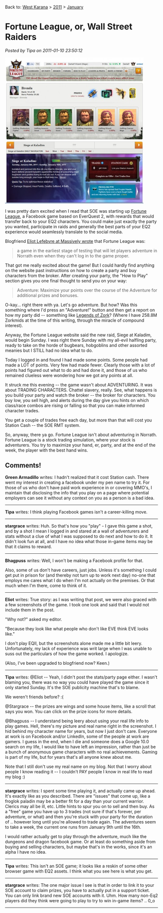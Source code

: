 Back to: [West Karana](/posts/westkarana.md) > [2011](/posts/2011/westkarana.md) > [January](./westkarana.md)
# Fortune League, or, Wall Street Raiders

*Posted by Tipa on 2011-01-10 23:50:12*

[![](../../../uploads/2011/01/Fullscreen-capture-1102011-100610-PM-456x480.jpg "Fortune League")](../../../uploads/2011/01/Fullscreen-capture-1102011-100610-PM.jpg)

I was pretty darn excited when I read that SOE was starting up [Fortune League](http://apps.facebook.com/fortuneleague/), a Facebook game based on EverQuest 2, with rewards that would transfer back to your EQ2 characters. You could make just exactly the party you wanted, participate in raids and generally the best parts of your EQ2 experience would seamlessly translate to the social media.

Blogfriend [Eliot Lefebvre at Massively wrote](http://massively.joystiq.com/2011/01/07/fortune-league-brings-everquest-ii-into-the-facebook-realm/) that Fortune League was:


> a game in the earliest stage of testing that will let players adventure in Norrath even when they can't log in to the game proper.



That got me really excited about the game! But I could hardly find anything on the website past instructions on how to create a party and buy characters from the broker. After creating your party, the "How to Play" section gives you one final thought to send you on your way:


> Adventure: Maximize your points over the course of the Adventure for additional prizes and bonuses.



O-kay... right there with ya. Let's go adventure. But how? Was this something where I'd press an "Adventure!" button and then get a report on how my party did -- something like [Legends of Zork](http://www.legendsofzork.com/)? (Where I have 258.8M Zorkmids at the time of this writing, through the miracle of compound interest).

Anyway, the Fortune League website said the new raid, Siege at Kaladim, would begin Sunday. I was right there Sunday with my all-evil halfling party, ready to take on the horde of bugbears, hobgoblins and other assorted meanies but I STILL had no idea what to do.

Today I logged in and found I had made some points. Some people had made a LOT of points. Very few had made fewer. Clearly those with a lot of points had figured out what to do and had done it, and those of us who remained clueless were wondering how we got any points at all.

It struck me this evening -- the game wasn't about ADVENTURING. It was about TRADING CHARACTERS. Chattel slavery, really. See, what happens is you build your party and watch the broker -- the broker for characters. You buy low, you sell high, and alerts during the day give you hints on which class/race combos are rising or falling so that you can make informed character trades.

You get a couple of trades free each day, but more than that will cost you Station Cash -- the SOE RMT system.

So, anyway, there ya go. Fortune League isn't about adventuring in Norrath. Fortune League is a stock trading simulation, where your stock is adventurers. You try to maximize your hand, er, party, and at the end of the week, the player with the best hand wins.

## Comments!

**Green Armadillo** writes: I hadn't realized that it cost Station cash. There went my interest in creating a facebook under my pen name to try it. For those of us who don't have paid work experience in or covering MMO's, I maintain that disclosing the info that you play on a page where potential employers can see it without any context on you as a person is a bad idea.

---

**Tipa** writes: I think playing Facebook games isn't a career-killing move.

---

**stargrace** writes: Huh. So that's how you "play" - I gave this game a shot, and by a shot I mean I logged in and stared at a wall of adventurers and stats without a clue of what I was supposed to do next and how to do it. It didn't look fun at all, and I have no idea what those in-game items may be that it claims to reward.

---

**Bhagpuss** writes: Well, I won't be making a Facebook profile for that. 

Also, some of us don't have careers, just jobs. Unless it's something I could get put in prison for (and thereby not turn up to work next day) no-one that employs me cares what I do when I'm not actually on the premises. Or that much when I'm there, come to think of it.

---

**Eliot** writes: True story: as I was writing that post, we were also graced with a few screenshots of the game. I took one look and said that I would not include them in the post.

"Why not?" asked my editor.

"Because they look like what people who don't like EVE think EVE looks like."

I don't play EQII, but the screenshots alone made me a little bit leery. Unfortunately, my lack of experience was writ large when I was unable to suss out the particulars of how the game worked. I apologize.

(Also, I've been upgraded to blogfriend now? Keen.)

---

**Tipa** writes: @Eliot -- Yeah, I didn't post the stats/party page either. I wasn't blaming you, there was no way you could have played the game since it only started Sunday. It's the SOE publicity machine that's to blame.

We weren't friends before? :(

@Stargrace -- the prizes are wings and some house items, like a scroll that says you won. You can click on the prize icons for more details.

@Bhagpuss -- I understand being leery about using your real life info to play games. Hell, there's my picture and real name right in the screenshot. I hid behind my character name for years, but now I just don't care. Everyone at work is on Facebook and/or LinkedIn, some of the people at work are gamers. I guess in the end, when I die and someone does a Google 10.0 search on my life, I would like to have left an impression, rather than just be a bunch of anonymous game characters with no real achievements. Gaming is part of my life, but for years that's all anyone knew about me.

Note that I still don't use my real name on my blog. Not that I worry about people I know reading it -- I couldn't PAY people I know in real life to read my blog :)

---

**stargrace** writes: I spent some time playing it, and actually came up ahead. It's exactly like as you described. There are "issues" that come up, like a froglok paladin may be a better fit for a day than your current warrior. Clerics may all be ill, etc. Little hints to spur you on to sell and then buy. As a "free" game you have up to 3 trades (not sure if that's forever, per adventure, or what) and then you're stuck with your party for the duration of .. however long until you're allowed to trade again. The adventures seem to take a week, the current one runs from January 9th until the 16th. 

I would rather actually get to play through the adventure, much like the dungeons and dragon facebook game. Or at least do something aside from buying and selling characters, but maybe that's in the works, since it's an alpha I have no idea.

---

**Tipa** writes: This isn't an SOE game; it looks like a reskin of some other browser game with EQ2 assets. I think what you see here is what you get. 

---

**stargrace** writes: The one major issue I see is that in order to link it to your SOE account to claim prizes, you have to actually put in a support ticket. You can only link brand new SOE accounts with it. Uhm. How many non-Eq2 players did they think were going to play to try to win in-game items? .. 0\_o

---

